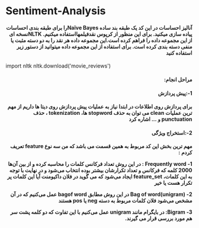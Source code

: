 # Sentiment-Analysis


<h4 dir=rtl>
آنالیز احساسات
در این کد یک طبقه بند ساده Naïve Bayesرا برای طبقه بندی احساسات پیاده سازی میکنید. برای این منظور از کرپوس نقدفیلمهااستفاده میکنیم.   NLTKنسخه ای از این مجموعه داده را فراهم کرده است.این مجموعه داده هر نقد را به دو دسته مثبت یا منفی دسته بندی کرده است. برای استفاده از این مجموعه داده میتوانید از دستور زیر استفاده کنید
</h4>


import nltk
nltk.download('movie_reviews')





<h4 dir=rtl>
مراحل انجام:
</h4>

<h4 dir=rtl>
1-:پیش پردازش
</h4>
<h4 dir=rtl>
برای پردازش روی اطلاعات در ابتدا نیاز به عملیات پیش پردازش روی دیتا ها داریم 
از مهم ترین عملیات clean می توان به حذف stopword ها، tokenization  ، حذف punctuation و ... اشاره کرد 
</h4>



<h4 dir=rtl>
2-:استخراج ویژگی
</h4>

<h4 dir=rtl>
مهم ترین بخش این کد مربوط به همین قسمت می باشد که من سه نوع feature تعریف کردم :
  
  1-	Frequently word :
در این روش تعداد فرکانس کلمات را محاسبه کرده و از بین آن‌ها 2000 کلمه که فرکانس و تعداد تکرارشان بیشتر بوده انتخاب می‌شود و در نهایت با توجه به این کلمات، feature_set  ایجاد می‌شود که می گوید در فلان داکیومنت آیا این کلمات پر تکرار هست یا خیر


2-	Bag of word(unigram)
در این روش مطابق bagof word عمل می‌کنیم که در آن مشخص می‌شود فلان کلمات مربوط به دسته neg یا pos هستند 


3-	Bigram:
در بایگرام مانند unigram عمل می‌کنیم با این تفاوت که دو کلمه پشت سر هم مورد بررسی قرار می گیرند.

</h4>
